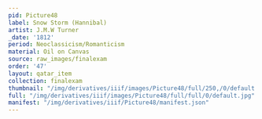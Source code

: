 ```yaml
---
pid: Picture48
label: Snow Storm (Hannibal)
artist: J.M.W Turner
_date: '1812'
period: Neoclassicism/Romanticism
material: Oil on Canvas
source: raw_images/finalexam
order: '47'
layout: qatar_item
collection: finalexam
thumbnail: "/img/derivatives/iiif/images/Picture48/full/250,/0/default.jpg"
full: "/img/derivatives/iiif/images/Picture48/full/full/0/default.jpg"
manifest: "/img/derivatives/iiif/Picture48/manifest.json"
---
```

